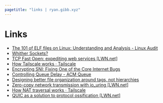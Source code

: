 ```yaml
---
pagetitle: "links | ryan.gibb.xyz"
---
```


# Links

- [The 101 of ELF files on Linux: Understanding and Analysis - Linux Audit](https://linux-audit.com/elf-binaries-on-linux-understanding-and-analysis/)
- [Whither Sockets?](https://queue.acm.org/detail.cfm?id=1538949)
- [TCP Fast Open: expediting web services [LWN.net]](https://lwn.net/Articles/508865/)
- [How Tailscale works · Tailscale](https://tailscale.com/blog/how-tailscale-works/)
- [Encrypting SNI: Fixing One of the Core Internet Bugs](https://blog.cloudflare.com/esni/)
- [Controlling Queue Delay - ACM Queue](https://queue.acm.org/detail.cfm?id=2209336)
- [Designing better file organization around tags, not hierarchies](https://www.nayuki.io/page/designing-better-file-organization-around-tags-not-hierarchies)
- [Zero-copy network transmission with io_uring [LWN.net]](https://lwn.net/Articles/879724/)
- [How NAT traversal works · Tailscale](https://tailscale.com/blog/how-nat-traversal-works/)
- [QUIC as a solution to protocol ossification [LWN.net]](https://lwn.net/Articles/745590/)
